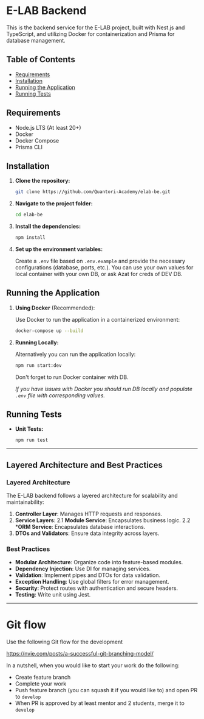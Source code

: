 # E-LAB Backend

This is the backend service for the E-LAB project, built with Nest.js and TypeScript, and utilizing Docker for containerization and Prisma for database management.

## Table of Contents

- [Requirements](#requirements)
- [Installation](#installation)
- [Running the Application](#running-the-application)
- [Running Tests](#running-tests)

## Requirements

- Node.js LTS (At least 20+)
- Docker
- Docker Compose
- Prisma CLI

## Installation

1. **Clone the repository:**

   ```bash
   git clone https://github.com/Quantori-Academy/elab-be.git
   ```

2. **Navigate to the project folder:**

   ```bash
   cd elab-be
   ```

3. **Install the dependencies:**

   ```bash
   npm install
   ```

4. **Set up the environment variables:**

   Create a `.env` file based on `.env.example` and provide the necessary configurations (database, ports, etc.). You can use your own values for local container with your own DB, or ask Azat for creds of DEV DB.

## Running the Application

1. **Using Docker** (Recommended):

   Use Docker to run the application in a containerized environment:

   ```bash
   docker-compose up --build
   ```

2. **Running Locally:**

   Alternatively you can run the application locally:

   ```bash
   npm run start:dev
   ```

   Don't forget to run Docker container with DB. 

   *If you have issues with Docker you should run DB locally and populate `.env` file with corresponding values.*

## Running Tests

- **Unit Tests:**

  ```bash
  npm run test
  ```
---

## Layered Architecture and Best Practices

### Layered Architecture

The E-LAB backend follows a layered architecture for scalability and maintainability:

1. **Controller Layer**: Manages HTTP requests and responses.
2. **Service Layers**:
   2.1 **Module Service**: Encapsulates business logic.
   2.2 ***ORM Service**: Encapsulates database interactions.
3. **DTOs and Validators**: Ensure data integrity across layers.

### Best Practices

- **Modular Architecture**: Organize code into feature-based modules.
- **Dependency Injection**: Use DI for managing services.
- **Validation**: Implement pipes and DTOs for data validation.
- **Exception Handling**: Use global filters for error management.
- **Security**: Protect routes with authentication and secure headers.
- **Testing**: Write unit using Jest.

---

# Git flow

Use the following Git flow for the development 

https://nvie.com/posts/a-successful-git-branching-model/

In a nutshell, when you would like to start your work do the following:

- Create feature branch 
- Complete your work
- Push feature branch (you can squash it if you would like to) and open PR to `develop`
- When PR is approved by at least mentor and 2 students, merge it to `develop`